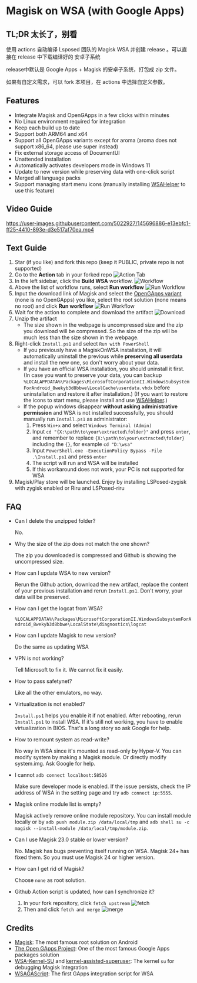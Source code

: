 # Magisk on WSA (with Google Apps)

## TL;DR 太长了，别看

使用 actions 自动编译 Lsposed 团队的 Magisk WSA 并创建 release 。可以直接在 release 中下载编译好的 安卓子系统

release中默认是 Google Apps + Magisk 的安卓子系统，打包成 zip 文件。

如果有自定义需求，可以 fork 本项目，在 actions 中选择自定义参数。

## Features
- Integrate Magisk and OpenGApps in a few clicks within minutes
- No Linux environment required for integration
- Keep each build up to date
- Support both ARM64 and x64
- Support all OpenGApps variants except for aroma (aroma does not support x86_64, please use super instead)
- Fix external storage access of DocumentUI
- Unattended installation
- Automatically activates developers mode in Windows 11
- Update to new version while preserving data with one-click script
- Merged all language packs
- Support managing start menu icons (manually installing [WSAHelper](https://github.com/LSPosed/WSAHelper/releases/latest) to use this feature)

## Video Guide
https://user-images.githubusercontent.com/5022927/145696886-e13ebfc1-ff25-4410-893e-d3e517af70ea.mp4

## Text Guide

1. Star (if you like) and fork this repo (keep it PUBLIC, private repo is not supported)
1. Go to the **Action** tab in your forked repo
    ![Action Tab](https://docs.github.com/assets/images/help/repository/actions-tab.png)
1. In the left sidebar, click the **Build WSA** workflow.
    ![Workflow](https://docs.github.com/assets/images/actions-select-workflow.png)
1. Above the list of workflow runs, select **Run workflow**
    ![Run Workflow](https://docs.github.com/assets/images/actions-workflow-dispatch.png)
1. Input the download link of Magisk and select the [OpenGApps variant](https://github.com/opengapps/opengapps/wiki#variants) (none is no OpenGApps) you like, select the root solution (none means no root) and click **Run workflow**
    ![Run Workflow](https://docs.github.com/assets/images/actions-manually-run-workflow.png)
1. Wait for the action to complete and download the artifact
    ![Download](https://docs.github.com/assets/images/help/repository/artifact-drop-down-updated.png)
1. Unzip the artifact
    - The size shown in the webpage is uncompressed size and the zip you download will be compressed. So the size of the zip will be much less than the size shown in the webpage.
1. Right-click `Install.ps1` and select `Run with PowerShell`
    - If you previously have a MagiskOnWSA installation, it will automatically uninstall the previous while **preserving all userdata** and install the new one, so don't worry about your data.
    - If you have an official WSA installation, you should uninstall it first. (In case you want to preserve your data, you can backup `%LOCALAPPDATA%\Packages\MicrosoftCorporationII.WindowsSubsystemForAndroid_8wekyb3d8bbwe\LocalCache\userdata.vhdx` before uninstallation and restore it after installation.) (If you want to restore the icons to start menu, please install and use [WSAHelper](https://github.com/LSPosed/WSAHelper/releases/latest).)
    - If the popup windows disappear **without asking administrative permission** and WSA is not installed successfully, you should manually run `Install.ps1` as administrator:
        1. Press `Win+x` and select `Windows Terminal (Admin)`
        2. Input `cd "{X:\path\to\your\extracted\folder}"` and press `enter`, and remember to replace `{X:\path\to\your\extracted\folder}` including the `{}`, for example `cd "D:\wsa"`
        3. Input `PowerShell.exe -ExecutionPolicy Bypass -File .\Install.ps1` and press `enter`
        4. The script will run and WSA will be installed
        5. If this workaround does not work, your PC is not supported for WSA
1. Magisk/Play store will be launched. Enjoy by installing LSPosed-zygisk with zygisk enabled or Riru and LSPosed-riru

## FAQ
- Can I delete the unzipped folder?

    No.
- Why the size of the zip does not match the one shown?

   The zip you downloaded is compressed and Github is showing the uncompressed size.
- How can I update WSA to new version?

    Rerun the Github action, download the new artifact, replace the content of your previous installation and rerun `Install.ps1`. Don't worry, your data will be preserved.
- How can I get the logcat from WSA?

    `%LOCALAPPDATA%\Packages\MicrosoftCorporationII.WindowsSubsystemForAndroid_8wekyb3d8bbwe\LocalState\diagnostics\logcat`
- How can I update Magisk to new version?

    Do the same as updating WSA
- VPN is not working?

    Tell Microsoft to fix it. We cannot fix it easily.
- How to pass safetynet?

    Like all the other emulators, no way.
- Virtualization is not enabled?

    `Install.ps1` helps you enable it if not enabled. After rebooting, rerun `Install.ps1` to install WSA. If it's still not working, you have to enable virtualization in BIOS. That's a long story so ask Google for help.
- How to remount system as read-write?

    No way in WSA since it's mounted as read-only by Hyper-V. You can modify system by making a Magisk module. Or directly modify system.img. Ask Google for help.
- I cannot `adb connect localhost:58526`

    Make sure developer mode is enabled. If the issue persists, check the IP address of WSA in the setting page and try `adb connect ip:5555`.
- Magisk online module list is empty?

    Magisk actively remove online module repository. You can install module locally or by `adb push module.zip /data/local/tmp` and `adb shell su -c magisk --install-module /data/local/tmp/module.zip`.
- Can I use Magisk 23.0 stable or lower version?

    No. Magisk has bugs preventing itself running on WSA. Magisk 24+ has fixed them. So you must use Magisk 24 or higher version.
- How can I get rid of Magisk?

    Choose `none` as root solution.
- Github Action script is updated, how can I synchronize it?

    1. In your fork repository, click `fetch upstream`
        ![fetch](https://docs.github.com/assets/cb-33284/images/help/repository/fetch-upstream-drop-down.png)
    1. Then and click `fetch and merge`
        ![merge](https://docs.github.com/assets/cb-128489/images/help/repository/fetch-and-merge-button.png)

## Credits
- [Magisk](https://github.com/topjohnwu/Magisk): The most famous root solution on Android
- [The Open GApps Project](https://opengapps.org): One of the most famous Google Apps packages solution
- [WSA-Kernel-SU](https://github.com/LSPosed/WSA-Kernel-SU) and [kernel-assisted-superuser](https://git.zx2c4.com/kernel-assisted-superuser/): The kernel `su` for debugging Magisk Integration
- [WSAGAScript](https://github.com/ADeltaX/WSAGAScript): The first GApps integration script for WSA
